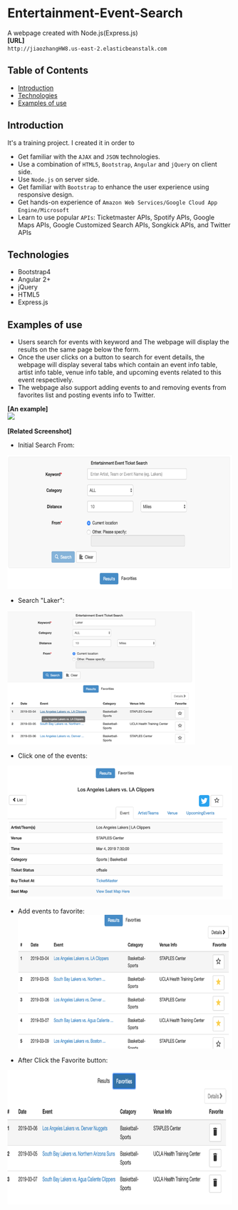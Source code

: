 # Entertainment-Event-Search
A webpage created with Node.js(Express.js)<br>
<B>[URL]</B><br>
`http://jiaozhangHW8.us-east-2.elasticbeanstalk.com`
## Table of Contents
* [Introduction](#Introduction)
* [Technologies](#Technologies)
* [Examples of use](Examples%20of%20use)

## Introduction
It's a training project. I created it in order to
* Get familiar with the `AJAX` and `JSON` technologies.
* Use a combination of `HTML5`, `Bootstrap`, `Angular` and `jQuery` on client side.
* Use `Node.js` on server side.
* Get familiar with `Bootstrap` to enhance the user experience using responsive design.
* Get hands-on experience of `Amazon Web Services/Google Cloud App Engine/Microsoft`
* Learn to use popular `APIs`: Ticketmaster APIs, Spotify APIs, Google Maps APIs, Google Customized Search APIs, Songkick APIs, and Twitter APIs 

## Technologies
* Bootstrap4
* Angular 2+
* jQuery
* HTML5
* Express.js

## Examples of use
* Users search for events with keyword and The webpage will display the results on the same page below the form. 
* Once the user clicks on a button to search for event details, the webpage will display several tabs which contain an event info table, artist info table, venue info table, and upcoming events related to this event respectively. 
* The webpage also support adding events to and removing events from favorites list and posting events info to Twitter.

<B>[An example]</B><br>
<img height="400" src="https://github.com/JiaoZhang-Amanda/Entertainment-Event-Search/raw/master/Example.gif"/> 

<B>[Related Screenshot]</B>
* Initial Search From:
<img height="300" src="https://github.com/JiaoZhang-Amanda/Entertainment-Event-Search/raw/master/Screenshot/Initial%20Search%20From.png"/>

* Search "Laker":
<img height="300" src="https://github.com/JiaoZhang-Amanda/Entertainment-Event-Search/raw/master/Screenshot/After%20search%20Keyword%22Laker%22.png"/>

* Click one of the events:
<img height="300" src="https://github.com/JiaoZhang-Amanda/Entertainment-Event-Search/raw/master/Screenshot/Details.png"/>

* Add events to favorite:
<img height="300" src="https://github.com/JiaoZhang-Amanda/Entertainment-Event-Search/raw/master/Screenshot/Add%20to%20Favorite.png"/><br>

* After Click the Favorite button:
<img height="300" src="https://github.com/JiaoZhang-Amanda/Entertainment-Event-Search/raw/master/Screenshot/Favorite%20Form.png"/>

